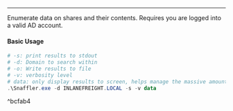 -- -
Enumerate data on shares and their contents. Requires you are logged into a valid AD account. 
#### Basic Usage
```powershell
# -s: print results to stdout
# -d: Domain to search within
# -o: Write results to file
# -v: verbosity level
# data: only display results to screen, helps manage the massive amount of data ouput by snaffler. 
.\Snaffler.exe -d INLANEFREIGHT.LOCAL -s -v data
```

^bcfab4
